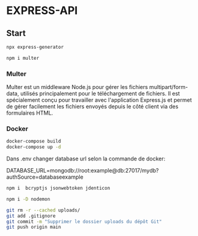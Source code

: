 # EXPRESS-API

## Start

```bash
npx express-generator
```

```bash
npm i multer
```
### Multer ###
 Multer est un middleware Node.js pour gérer les fichiers multipart/form-data, utilisés principalement pour le téléchargement de fichiers. Il est spécialement conçu pour travailler avec l'application Express.js et permet de gérer facilement les fichiers envoyés depuis le côté client via des formulaires HTML.

### Docker ###

```bash
docker-compose build
docker-compose up -d
```
Dans .env changer database url selon la commande de docker:

DATABASE_URL=mongodb://root:example@db:27017/mydb?authSource=databaseexample


```bash
npm i  bcryptjs jsonwebtoken jdenticon
```

```bash
npm i -D nodemon
```
 
```bash
git rm -r --cached uploads/
git add .gitignore
git commit -m "Supprimer le dossier uploads du dépôt Git"
git push origin main
```

